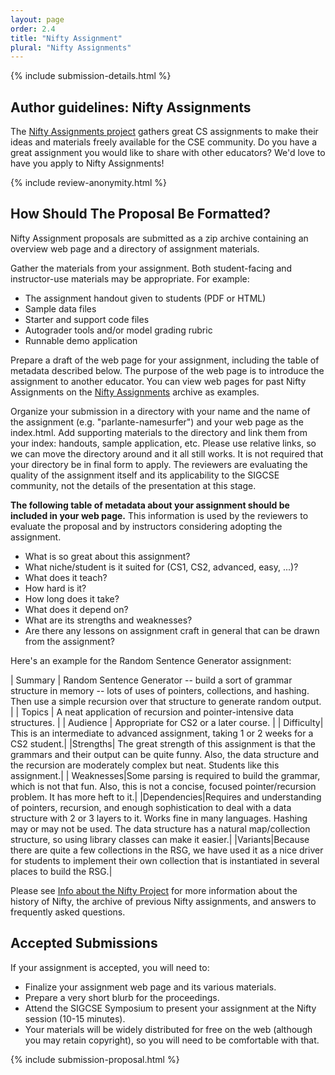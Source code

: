 ```yaml
---
layout: page
order: 2.4
title: "Nifty Assignment"
plural: "Nifty Assignments"
---
```


{% include submission-details.html %}

## Author guidelines: Nifty Assignments

The [Nifty Assignments project](http://nifty.stanford.edu/) gathers great CS assignments to make their ideas and materials freely available for the CSE community.  Do you have a great assignment you would like to share with other educators? We'd love to have you apply to Nifty Assignments!

{% include review-anonymity.html %}

## How Should The Proposal Be Formatted?

Nifty Assignment proposals are submitted as a zip archive containing an overview web page and a directory of assignment materials. 

Gather the materials from your assignment. Both student-facing and instructor-use materials may be appropriate. For example:

* The assignment handout given to students (PDF or HTML)
* Sample data files
* Starter and support code files
* Autograder tools and/or model grading rubric
* Runnable demo application

Prepare a draft of the web page for your assignment, including the table of metadata described below. The purpose of the web page is to introduce the assignment to another educator. You can view web pages for past Nifty Assignments on the [Nifty Assignments](http://nifty.stanford.edu/) archive as examples.

Organize your submission in a directory with your name and the name of the assignment (e.g. "parlante-namesurfer") and your web page as the index.html. Add supporting materials to the directory and link them from your index: handouts, sample application, etc. Please use relative links, so we can move the directory around and it all still works. It is not required that your directory be in final form to apply. The reviewers are evaluating the quality of the assignment itself and its applicability to the SIGCSE community, not the details of the presentation at this stage.

**The following table of metadata about your assignment should be included in your web page.** This information is used by the reviewers to evaluate the proposal and by instructors considering adopting the assignment.

* What is so great about this assignment?
* What niche/student is it suited for (CS1, CS2, advanced, easy, ...)?
* What does it teach?
* How hard is it?
* How long does it take?
* What does it depend on?
* What are its strengths and weaknesses?
* Are there any lessons on assignment craft in general that can be drawn from the assignment?

Here's an example for the Random Sentence Generator assignment:

 
| Summary | Random Sentence Generator -- build a sort of grammar structure in memory -- lots of uses of pointers, collections, and hashing. Then use a simple recursion over that structure to generate random output. |
| Topics | A neat application of recursion and pointer-intensive data structures. |
| Audience | Appropriate for CS2 or a later course. |
| Difficulty| This is an intermediate to advanced assignment, taking 1 or 2 weeks for a CS2 student.|
|Strengths| The great strength of this assignment is that the grammars and their output can be quite funny. Also, the data structure and the recursion are moderately complex but neat. Students like this assignment.|
| Weaknesses|Some parsing is required to build the grammar, which is not that fun. Also, this is not a concise, focused pointer/recursion problem. It has more heft to it.|
|Dependencies|Requires and understanding of pointers, recursion, and enough sophistication to deal with a data structure with 2 or 3 layers to it. Works fine in many languages. Hashing may or may not be used. The data structure has a natural map/collection structure, so using library classes can make it easier.|
|Variants|Because there are quite a few collections in the RSG, we have used it as a nice driver for students to implement their own collection that is instantiated in several places to build the RSG.|

Please see [Info about the Nifty Project](http://nifty.stanford.edu/info.html) for more information about the history of Nifty, the archive of previous Nifty assignments, and answers to frequently asked questions.

## Accepted Submissions

If your assignment is accepted, you will need to:

* Finalize your assignment web page and its various materials.
* Prepare a very short blurb for the proceedings.
* Attend the SIGCSE Symposium to present your assignment at the Nifty session (10-15 minutes).
* Your materials will be widely distributed for free on the web (although you may retain copyright), so you will need to be comfortable with that.

{% include submission-proposal.html %}
